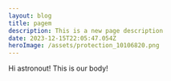```yaml
---
layout: blog
title: pagem
description: This is a new page description
date: 2023-12-15T22:05:47.054Z
heroImage: /assets/protection_10106820.png
---
```

Hi astronout! This is our body!